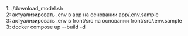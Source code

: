 1: ./download_model.sh <br>
2: актуализировать .env в app на основании app/.env.sample <br>
3: актуализировать .env в front/src на основании front/src/.env.sample <br>
3: docker compose up --build -d

